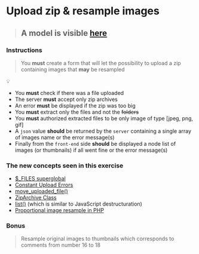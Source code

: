 # Upload zip & resample images

> ## A model is visible [here](http://192.168.0.101:81/upload-zip)

### Instructions

> You __must__ create a form that will let the possibility to upload a zip containing images that __may__ be resampled

:bulb:

- You __must__ check if there was a file uploaded
- The server __must__ accept only zip archives
- An error __must__ be displayed if the zip was too big
- You __must__ extract only the files and not the ~~folders~~
- You __must__ authorized extracted files to be only image of type [jpeg, png, gif]
- A `json` value __should__ be returned by the `server` containing a single array of images name or the error message(s)
- Finally from the `front-end` side __should__ be displayed a node list of images (or thumbnails) if all went fine or the error message(s)

### The new concepts seen in this exercise

- [$_FILES superglobal](http://php.net/manual/en/reserved.variables.files.php)
- [Constant Upload Errors](http://php.net/manual/fr/features.file-upload.errors.php)
- [move_uploaded_file()](http://php.net/manual/fr/function.move-uploaded-file.php)
- [ZipArchive Class](http://php.net/manual/en/class.ziparchive.php)
- [list()](http://php.net/manual/en/function.list.php) (which is similar to JavaScript destructuration)
- [Proportional image resample in PHP](http://php.net/manual/fr/function.imagecopyresampled.php)

### Bonus

> Resample original images to thumbnails which corresponds to comments from number 16 to 18
